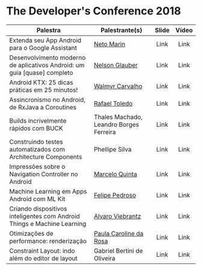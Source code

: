 # The Developer's Conference 2018

Palestra | Palestrante(s) | Slide | Vídeo
-------- | -------------- |:-----:|:-----:
Extenda seu App Android para o Google Assistant | [Neto Marin](https://twitter.com/@netomarin) | Link | Link
Desenvolvimento moderno de aplicativos Android: um guia [quase] completo | [Nelson Glauber](https://twitter.com/@nglauber) | Link | Link
Android KTX: 25 dicas práticas em 25 minutos! | [Walmyr Carvalho](https://twitter.com/@walmyrcarvalho) | Link | Link
Assincronismo no Android, de RxJava a Coroutines | [Rafael Toledo](https://twitter.com/@_rafaeltoledo) | Link | Link
Builds incrivelmente rápidos com BUCK | Thales Machado, Leandro Borges Ferreira | Link | Link
Construindo testes automatizados com Architecture Components | Phellipe Silva | Link | Link
Impressões sobre o Navigation Controller no Android | [Marcelo Quinta](https://twitter.com/mrquinta) | Link | Link
Machine Learning em Apps Android com ML Kit | [Felipe Pedroso](https://twitter.com/felipeapedroso) | Link | Link
Criando dispositivos inteligentes com Android Things e Machine Learning | [Alvaro Viebrantz](https://twitter.com/@alvaroviebrantz) | Link | Link
Otimizações de performance: renderização | [Paula Caroline da Rosa](https://twitter.com/@_paulacr) | Link | Link
Constraint Layout: indo além do editor de layout  | Gabriel Bertini de Oliveira | Link | Link
 
